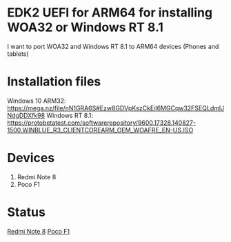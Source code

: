 # EDK2 UEFI for ARM64 for installing WOA32 or Windows RT 8.1
I want to port WOA32 and Windows RT 8.1 to ARM64 devices (Phones and tablets)

# Installation files
Windows 10 ARM32: https://mega.nz/file/nN1GRA6S#Ezw8GDVpKszCkEiI6MGCqw32FSEQLdmlJNdgDDXfk98
Windows RT 8.1: https://protobetatest.com/softwarerepository/9600.17328.140827-1500.WINBLUE_R3_CLIENTCOREARM_OEM_WOAFRE_EN-US.ISO

# Devices
1. Redmi Note 8
2. Poco F1

# Status
[Redmi Note 8](https://github.com/vicenteicc2008/edk2-woa32-arm64)
[Poco F1](https://github.com/vicenteicc2008/edk2-woa32-arm64)
